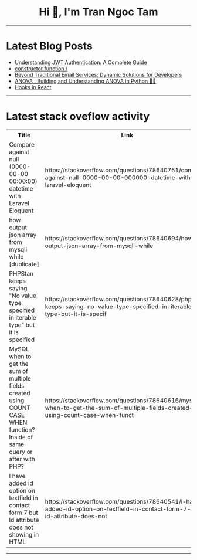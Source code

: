 <h1 align="center">Hi 👋, I'm Tran Ngoc Tam</h1>

---

# Latest Blog Posts 
<!-- BLOG-POST-LIST:START -->
- [Understanding JWT Authentication: A Complete Guide](https://dev.to/dk119819/understanding-jwt-authentication-a-complete-guide-34fo)
- [constructor function /](https://dev.to/bekmuhammaddev/constructor-function--40id)
- [Beyond Traditional Email Services: Dynamic Solutions for Developers](https://dev.to/shreyvijayvargiya/beyond-traditional-email-services-dynamic-solutions-for-developers-4e28)
- [ANOVA : Building and Understanding ANOVA in Python 🐍📶](https://dev.to/kammarianand/anova-building-and-understanding-anova-in-python-3km7)
- [Hooks in React](https://dev.to/ark7/hooks-in-react-5c8c)
<!-- BLOG-POST-LIST:END -->

---

# Latest stack oveflow activity
<table>
  <tr><th>Title</th><th>Link</th></tr>
  <!-- STACKOVERFLOW:START --><tr><td>Compare against null &lpar;0000-00-00 00:00:00&rpar; datetime with Laravel Eloquent</td><td>https://stackoverflow.com/questions/78640751/compare-against-null-0000-00-00-000000-datetime-with-laravel-eloquent</td></tr><tr><td>how output json array from mysqli while [duplicate]</td><td>https://stackoverflow.com/questions/78640694/how-output-json-array-from-mysqli-while</td></tr><tr><td>PHPStan keeps saying &quot;No value type specified in iterable type&quot; but it is specified</td><td>https://stackoverflow.com/questions/78640628/phpstan-keeps-saying-no-value-type-specified-in-iterable-type-but-it-is-specif</td></tr><tr><td>MySQL when to get the sum of multiple fields created using COUNT CASE WHEN function? Inside of same query or after with PHP?</td><td>https://stackoverflow.com/questions/78640616/mysql-when-to-get-the-sum-of-multiple-fields-created-using-count-case-when-funct</td></tr><tr><td>I have added id option on textfield in contact form 7 but Id attribute does not showing in HTML</td><td>https://stackoverflow.com/questions/78640541/i-have-added-id-option-on-textfield-in-contact-form-7-but-id-attribute-does-not</td></tr><!-- STACKOVERFLOW:END -->
</table>

---


